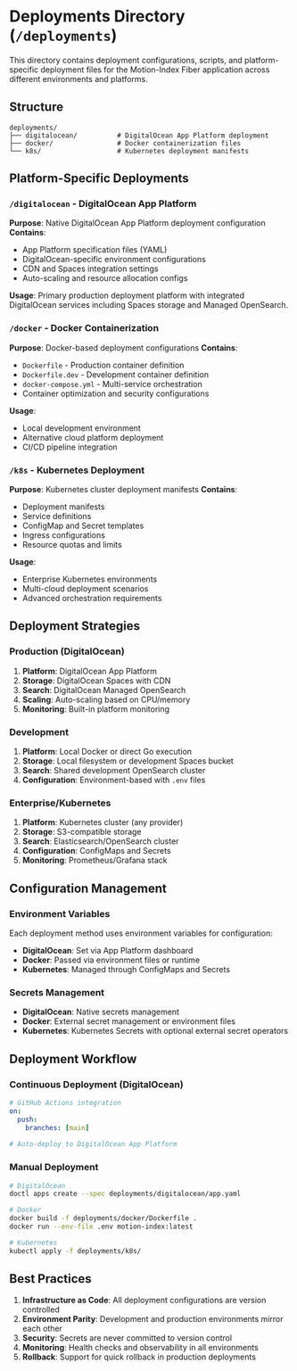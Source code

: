 # Deployments Directory (`/deployments`)

This directory contains deployment configurations, scripts, and platform-specific deployment files for the Motion-Index Fiber application across different environments and platforms.

## Structure

```
deployments/
├── digitalocean/          # DigitalOcean App Platform deployment
├── docker/                # Docker containerization files
└── k8s/                   # Kubernetes deployment manifests
```

## Platform-Specific Deployments

### `/digitalocean` - DigitalOcean App Platform
**Purpose**: Native DigitalOcean App Platform deployment configuration
**Contains**:
- App Platform specification files (YAML)
- DigitalOcean-specific environment configurations
- CDN and Spaces integration settings
- Auto-scaling and resource allocation configs

**Usage**: Primary production deployment platform with integrated DigitalOcean services including Spaces storage and Managed OpenSearch.

### `/docker` - Docker Containerization
**Purpose**: Docker-based deployment configurations
**Contains**:
- `Dockerfile` - Production container definition
- `Dockerfile.dev` - Development container definition
- `docker-compose.yml` - Multi-service orchestration
- Container optimization and security configurations

**Usage**: 
- Local development environment
- Alternative cloud platform deployment
- CI/CD pipeline integration

### `/k8s` - Kubernetes Deployment
**Purpose**: Kubernetes cluster deployment manifests
**Contains**:
- Deployment manifests
- Service definitions
- ConfigMap and Secret templates
- Ingress configurations
- Resource quotas and limits

**Usage**: 
- Enterprise Kubernetes environments
- Multi-cloud deployment scenarios
- Advanced orchestration requirements

## Deployment Strategies

### Production (DigitalOcean)
1. **Platform**: DigitalOcean App Platform
2. **Storage**: DigitalOcean Spaces with CDN
3. **Search**: DigitalOcean Managed OpenSearch
4. **Scaling**: Auto-scaling based on CPU/memory
5. **Monitoring**: Built-in platform monitoring

### Development
1. **Platform**: Local Docker or direct Go execution
2. **Storage**: Local filesystem or development Spaces bucket
3. **Search**: Shared development OpenSearch cluster
4. **Configuration**: Environment-based with `.env` files

### Enterprise/Kubernetes
1. **Platform**: Kubernetes cluster (any provider)
2. **Storage**: S3-compatible storage
3. **Search**: Elasticsearch/OpenSearch cluster
4. **Configuration**: ConfigMaps and Secrets
5. **Monitoring**: Prometheus/Grafana stack

## Configuration Management

### Environment Variables
Each deployment method uses environment variables for configuration:
- **DigitalOcean**: Set via App Platform dashboard
- **Docker**: Passed via environment files or runtime
- **Kubernetes**: Managed through ConfigMaps and Secrets

### Secrets Management
- **DigitalOcean**: Native secrets management
- **Docker**: External secret management or environment files
- **Kubernetes**: Kubernetes Secrets with optional external secret operators

## Deployment Workflow

### Continuous Deployment (DigitalOcean)
```yaml
# GitHub Actions integration
on:
  push:
    branches: [main]
  
# Auto-deploy to DigitalOcean App Platform
```

### Manual Deployment
```bash
# DigitalOcean
doctl apps create --spec deployments/digitalocean/app.yaml

# Docker
docker build -f deployments/docker/Dockerfile .
docker run --env-file .env motion-index:latest

# Kubernetes
kubectl apply -f deployments/k8s/
```

## Best Practices

1. **Infrastructure as Code**: All deployment configurations are version controlled
2. **Environment Parity**: Development and production environments mirror each other
3. **Security**: Secrets are never committed to version control
4. **Monitoring**: Health checks and observability in all environments
5. **Rollback**: Support for quick rollback in production deployments